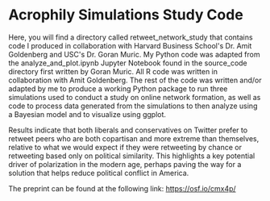 # Acrophily Simulations Study Code

Here, you will find a directory called retweet_network_study that contains code I produced in collaboration with Harvard Business School's Dr. Amit Goldenberg and USC's Dr. Goran Muric. My Python code was adapted from the analyze_and_plot.ipynb Jupyter Notebook found in the source_code directory first written by Goran Muric. All R code was written in collaboration with Amit Goldenberg. The rest of the code was written and/or adapted by me to produce a working Python package to run three simulations used to conduct a study on online network formation, as well as code to process data generated from the simulations to then analyze using a Bayesian model and to visualize using ggplot. 

Results indicate that both liberals and conservatives on Twitter prefer to retweet peers who are both copartisan and more extreme than themselves, relative to what we would expect if they were retweeting by chance or retweeting based only on political similarity. This highlights a key potential driver of polarization in the modern age, perhaps paving the way for a solution that helps reduce political conflict in America. 

The preprint can be found at the following link:
https://osf.io/cmx4p/

